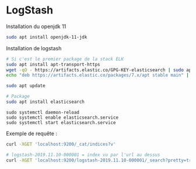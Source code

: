 # LogStash

Installation du openjdk 11

```bash
sudo apt install openjdk-11-jdk
```

Installation de logstash

```bash
# Si c'est le premier package de la stack ELK
sudo apt install apt-transport-https
wget -qO - https://artifacts.elastic.co/GPG-KEY-elasticsearch | sudo apt-key add -
echo "deb https://artifacts.elastic.co/packages/7.x/apt stable main" | sudo tee -a /etc/apt/sources.list.d/elastic.list

sudo apt update

# Package
sudo apt install elasticsearch
```

```
sudo systemctl daemon-reload
sudo systemctl enable elasticsearch.service
sudo systemctl start elasticsearch.service
```

Exemple de requête :
```bash
curl -XGET 'localhost:9200/_cat/indices?v'

# logstash-2019.11.10-000001 = index vu par l'url au dessus
curl -XGET 'localhost:9200/logstash-2019.11.10-000001/_search?pretty=true&q=*:*' | jq
```
